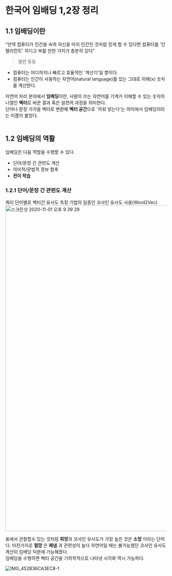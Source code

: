 
# 한국어 임배딩 1,2장 정리

## 1.1 임배딩이란

"만약 컴퓨터가 인간을 속여 자신을 마치 인간인 것처럼 믿게 할 수 있다면 컴퓨터를 '인텔리전트' 히디고 부를 만한 가치가 충분히 있다"<br>
> 엘런 튜링

* 컴퓨터는 어디까지나 빠르고 효율적인 '계산기'일 뿐이다.<br> 
* 컴퓨터는 인간이 사용하는 자연어(natural language)를 있는 그대로 이해(x) 숫자를 계산한다. <br>

자연어 처리 분야에서 **임베딩**이란, 사람이 쓰는 자연어를 기계가 이해할 수 있는 숫자의 나열인 **벡터**로 바꾼 결과 혹은 일련의 과정을 의미한다. <br>
단어나 문장 가각을 벡터로 변환해 **벡터 공간**으로 '끼워 넣는다'는 의미에서 임베딩이라는 이름이 붙었다. <br>
<br>

## 1.2 임베딩의 역활
임베딩은 다음 역할을 수행할 수 있다.
* 단어/문장 간 관련도 계산
* 의미적/문법적 정보 함축
* **전이 학습**

### 1.2.1 단어/문장 간 관련도 계산
쿼리 단어별로 벡터간 유사도 측정 기법의 일종인 코사인 유사도 사용(Word2Vec)
<img width="1016" alt="스크린샷 2020-11-01 오후 9 39 29" src="https://user-images.githubusercontent.com/45013435/97803250-39768580-1c8c-11eb-9767-8900861a081f.png">

표에서 관찰할수 있는 것처럼 **희망**과 코사인 유사도가 가장 높은 것은 **소망** 이라는 단어다. 마찬가지로 **절망** 은 **체념** 과 관련성이 높다 자연어일 때는 불가능했던 코사인 유사도 계산이 임베딩 덕분에 가능해졌다. <br>
임베딩을 수행하면 벡터 공간을 기하학적으로 나타낸 시각화 역시 가능하다. 

![IMG_452B36CA3EC8-1](https://user-images.githubusercontent.com/45013435/97803397-01237700-1c8d-11eb-8be5-0f215837b07f.jpeg)

